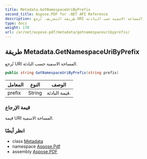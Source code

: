 ```yaml
---
title: Metadata.GetNamespaceUriByPrefix
second_title: Aspose.PDF for .NET API Reference
description: طريقة التعريف. تُرجع URI المساحة الاسمية حسب البادئة
type: docs
weight: 170
url: /ar/net/aspose.pdf/metadata/getnamespaceuribyprefix/
---
```

## طريقة Metadata.GetNamespaceUriByPrefix

تُرجع URI المساحة الاسمية حسب البادئة.

```csharp
public string GetNamespaceUriByPrefix(string prefix)
```

| المعامل | النوع | الوصف |
| --- | --- | --- |
| prefix | String | قيمة البادئة. |

### قيمة الإرجاع

قيمة URI المساحة الاسمية.

### انظر أيضًا

* class [Metadata](../)
* namespace [Aspose.Pdf](../../../aspose.pdf/)
* assembly [Aspose.PDF](../../../)